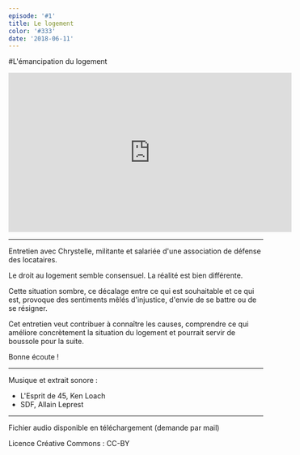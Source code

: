 ```yaml
---
episode: '#1'
title: Le logement
color: '#333'
date: '2018-06-11'
---
```

\#L'émancipation du logement

<iframe width="560" height="315" src="https://www.youtube.com/embed/Nm6PVFgTagw?rel=0&amp;showinfo=0" frameborder="0" allow="autoplay; encrypted-media" allowfullscreen></iframe>

- - -

Entretien avec Chrystelle, militante et salariée d'une association de défense des locataires. 

Le droit au logement semble consensuel.
La réalité est bien différente.

Cette situation sombre, ce décalage entre ce qui est souhaitable et ce qui est, provoque des sentiments mêlés d'injustice, d'envie de se battre ou de se résigner.

Cet entretien veut contribuer à connaître les causes, comprendre ce qui améliore concrètement la situation du logement et pourrait servir de boussole pour la suite.

Bonne écoute !

- - -

Musique et extrait sonore :

* L'Esprit de 45, Ken Loach
* SDF, Allain Leprest

- - -

Fichier audio disponible en téléchargement (demande par mail)

Licence Créative Commons : CC-BY
